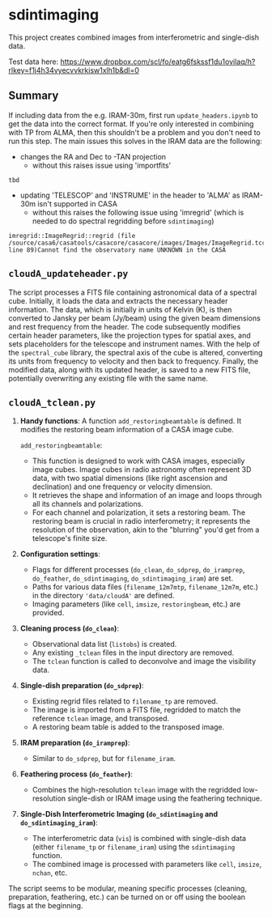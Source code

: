 # sdintimaging
 
This project creates combined images from interferometric and single-dish data.

Test data here: https://www.dropbox.com/scl/fo/eatg6fskssf1du1ovilaq/h?rlkey=f1j4h34vyecvvkrkisw1xlh1b&dl=0 

## Summary

If including data from the e.g. IRAM-30m, first run `update_headers.ipynb` to get the data into the correct format. If you're only interested in combining with TP from ALMA, then this shouldn't be a problem and you don't need to run this step. The main issues this solves in the IRAM data are the following:
 - changes the RA and Dec to -TAN projection
    - without this raises issue using 'importfits'
```
tbd
```
 - updating 'TELESCOP' and 'INSTRUME' in the header to 'ALMA' as IRAM-30m isn't supported in CASA
    - without this raises the following issue using 'imregrid' (which is needed to do spectral regridding before `sdintimaging`)     
```
imregrid::ImageRegrid::regrid (file /source/casa6/casatools/casacore/casacore/images/Images/ImageRegrid.tcc, line 89)Cannot find the observatory name UNKNOWN in the CASA
```
      
## `cloudA_updateheader.py`

The script processes a FITS file containing astronomical data of a spectral cube. Initially, it loads the data and extracts the necessary header information. The data, which is initially in units of Kelvin (K), is then converted to Jansky per beam (Jy/beam) using the given beam dimensions and rest frequency from the header. The code subsequently modifies certain header parameters, like the projection types for spatial axes, and sets placeholders for the telescope and instrument names. With the help of the `spectral_cube` library, the spectral axis of the cube is altered, converting its units from frequency to velocity and then back to frequency. Finally, the modified data, along with its updated header, is saved to a new FITS file, potentially overwriting any existing file with the same name.

## `cloudA_tclean.py`

1. **Handy functions**: A function `add_restoringbeamtable` is defined. It modifies the restoring beam information of a CASA image cube.

    `add_restoringbeamtable`:
    - This function is designed to work with CASA images, especially image cubes. Image cubes in radio astronomy often represent 3D data, with two spatial dimensions (like right ascension and declination) and one frequency or velocity dimension.
    - It retrieves the shape and information of an image and loops through all its channels and polarizations.
    - For each channel and polarization, it sets a restoring beam. The restoring beam is crucial in radio interferometry; it represents the resolution of the observation, akin to the "blurring" you'd get from a telescope's finite size.
      
2. **Configuration settings**:
    - Flags for different processes (`do_clean`, `do_sdprep`, `do_iramprep`, `do_feather`, `do_sdintimaging`, `do_sdintimaging_iram`) are set.
    - Paths for various data files (`filename_12m7mtp`, `filename_12m7m`, etc.) in the directory `'data/cloudA'` are defined.
    - Imaging parameters (like `cell`, `imsize`, `restoringbeam`, etc.) are provided.

3. **Cleaning process (`do_clean`)**:
    - Observational data list (`listobs`) is created.
    - Any existing `_tclean` files in the input directory are removed.
    - The `tclean` function is called to deconvolve and image the visibility data.

4. **Single-dish preparation (`do_sdprep`)**:
    - Existing regrid files related to `filename_tp` are removed.
    - The image is imported from a FITS file, regridded to match the reference `tclean` image, and transposed.
    - A restoring beam table is added to the transposed image.

5. **IRAM preparation (`do_iramprep`)**:
    - Similar to `do_sdprep`, but for `filename_iram`.

6. **Feathering process (`do_feather`)**:
    - Combines the high-resolution `tclean` image with the regridded low-resolution single-dish or IRAM image using the feathering technique.

7. **Single-Dish Interferometric Imaging (`do_sdintimaging` and `do_sdintimaging_iram`)**:
    - The interferometric data (`vis`) is combined with single-dish data (either `filename_tp` or `filename_iram`) using the `sdintimaging` function.
    - The combined image is processed with parameters like `cell`, `imsize`, `nchan`, etc.

The script seems to be modular, meaning specific processes (cleaning, preparation, feathering, etc.) can be turned on or off using the boolean flags at the beginning.
